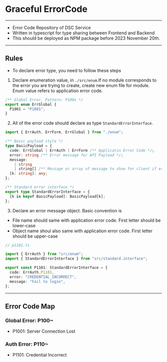# Graceful ErrorCode

---

- Error Code Repository of DSC Service
- Written in typescript for type sharing between Frontend and Backend
- This should be deployed as NPM package before 2023 November 20th.

---

## Rules

- To declare error type, you need to follow these steps

1. Declare enumeration value, in `./src/enum`.If no module corresponds to the error you are trying to create, create new enum file for module. Enum value refers to application error code.

```typescript
/** Global Error. Pattern: P100x */
export enum ErrGlobal {
  P1001 = "P1001",
}
```

2. All of the error code should declare as type `StandardErrorInterface`.

```typescript
import { ErrAuth, ErrForm, ErrGlobal } from "./enum";

/** Basic payload style */
type BasicPayload = {
  code: ErrGlobal | ErrAuth | ErrForm /** Applicatin Error Code */;
  error: string /** Error message for API Payload */;
  message:
    | string
    | string[] /** Message or array of message to show for client if error occured  */;
  [k: string]: any;
};

/** Standard error interface */
export type StandardErrorInterface = {
  [k in keyof BasicPayload]: BasicPayload[k];
};
```

3. Declare an error message object. Basic convention is

- File name should same with application error code. First letter should be lower-case
- Object name shoul also same with application error code. First letter should be upper-case

```typescript
// p1101.ts

import { ErrAuth } from "src/enum";
import { StandardErrorInterface } from "src/standard.interface";

export const P1101: StandardErrorInterface = {
  code: ErrAuth.P1101,
  error: "CREDENTIAL_INCORRECT",
  message: "Fail to login",
};
```

---

## Error Code Map

### Global Error: P100~

- P1001: Server Connection Lost

### Auth Error: P110~

- P1101: Credential Incorrect
